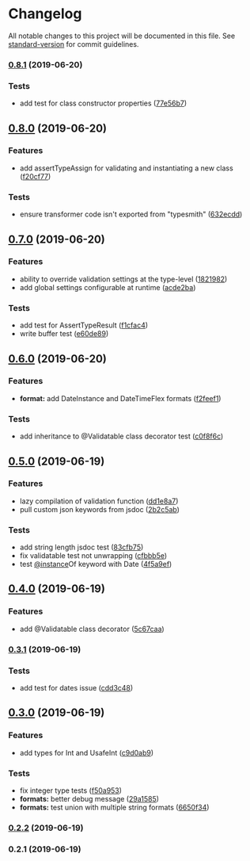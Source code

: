# Changelog

All notable changes to this project will be documented in this file. See [standard-version](https://github.com/conventional-changelog/standard-version) for commit guidelines.

### [0.8.1](https://github.com/sparebytes/typesmith/compare/v0.8.0...v0.8.1) (2019-06-20)


### Tests

* add test for class constructor properties ([77e56b7](https://github.com/sparebytes/typesmith/commit/77e56b7))



## [0.8.0](https://github.com/sparebytes/typesmith/compare/v0.7.0...v0.8.0) (2019-06-20)


### Features

* add assertTypeAssign for validating and instantiating a new class ([f20cf77](https://github.com/sparebytes/typesmith/commit/f20cf77))


### Tests

* ensure transformer code isn't exported from "typesmith" ([632ecdd](https://github.com/sparebytes/typesmith/commit/632ecdd))



## [0.7.0](https://github.com/sparebytes/typesmith/compare/v0.6.0...v0.7.0) (2019-06-20)


### Features

* ability to override validation settings at the type-level ([1821982](https://github.com/sparebytes/typesmith/commit/1821982))
* add global settings configurable at runtime ([acde2ba](https://github.com/sparebytes/typesmith/commit/acde2ba))


### Tests

* add test for AssertTypeResult ([f1cfac4](https://github.com/sparebytes/typesmith/commit/f1cfac4))
* write buffer test ([e60de89](https://github.com/sparebytes/typesmith/commit/e60de89))



## [0.6.0](https://github.com/sparebytes/typesmith/compare/v0.5.0...v0.6.0) (2019-06-20)


### Features

* **format:** add DateInstance and DateTimeFlex formats ([f2feef1](https://github.com/sparebytes/typesmith/commit/f2feef1))


### Tests

* add inheritance to @Validatable class decorator test ([c0f8f6c](https://github.com/sparebytes/typesmith/commit/c0f8f6c))



## [0.5.0](https://github.com/sparebytes/typesmith/compare/v0.4.0...v0.5.0) (2019-06-19)


### Features

* lazy compilation of validation function ([dd1e8a7](https://github.com/sparebytes/typesmith/commit/dd1e8a7))
* pull custom json keywords from jsdoc ([2b2c5ab](https://github.com/sparebytes/typesmith/commit/2b2c5ab))


### Tests

* add string length jsdoc test ([83cfb75](https://github.com/sparebytes/typesmith/commit/83cfb75))
* fix validatable test not unwrapping ([cfbbb5e](https://github.com/sparebytes/typesmith/commit/cfbbb5e))
* test [@instance](https://github.com/instance)Of keyword with Date ([4f5a9ef](https://github.com/sparebytes/typesmith/commit/4f5a9ef))



## [0.4.0](https://github.com/sparebytes/typesmith/compare/v0.3.1...v0.4.0) (2019-06-19)


### Features

* add @Validatable class decorator ([5c67caa](https://github.com/sparebytes/typesmith/commit/5c67caa))



### [0.3.1](https://github.com/sparebytes/typesmith/compare/v0.3.0...v0.3.1) (2019-06-19)


### Tests

* add test for dates issue ([cdd3c48](https://github.com/sparebytes/typesmith/commit/cdd3c48))



## [0.3.0](https://github.com/sparebytes/typesmith/compare/v0.2.2...v0.3.0) (2019-06-19)


### Features

* add types for Int and UsafeInt ([c9d0ab9](https://github.com/sparebytes/typesmith/commit/c9d0ab9))


### Tests

* fix integer type tests ([f50a953](https://github.com/sparebytes/typesmith/commit/f50a953))
* **formats:** better debug message ([29a1585](https://github.com/sparebytes/typesmith/commit/29a1585))
* **formats:** test union with multiple string formats ([6650f34](https://github.com/sparebytes/typesmith/commit/6650f34))



### [0.2.2](https://github.com/sparebytes/typesmith/compare/v0.2.1...v0.2.2) (2019-06-19)



### 0.2.1 (2019-06-19)
